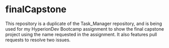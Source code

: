 # finalCapstone
This repository is a duplicate of the Task_Manager repository, and is being used for my HyperionDev Bootcamp assignment to show the final capstone project using the name requested
in the assignment. It also features pull requests to resolve two issues.
